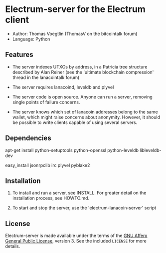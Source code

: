 Electrum-server for the Electrum client
=========================================

  * Author: Thomas Voegtlin (ThomasV on the bitcointalk forum)
  * Language: Python

Features
--------

  * The server indexes UTXOs by address, in a Patricia tree structure
    described by Alan Reiner (see the 'ultimate blockchain
    compression' thread in the lanacointalk forum)

  * The server requires lanacoind, leveldb and plyvel

  * The server code is open source. Anyone can run a server, removing
    single points of failure concerns.

  * The server knows which set of lanacoin addresses belong to the same
    wallet, which might raise concerns about anonymity. However, it
    should be possible to write clients capable of using several
    servers.

Dependencies
------------
apt-get install python-setuptools python-openssl python-leveldb libleveldb-dev

easy_install jsonrpclib irc plyvel pyblake2


Installation
------------

  1. To install and run a server, see INSTALL. For greater
     detail on the installation process, see HOWTO.md.

  2. To start and stop the server, use the 'electrum-lanacoin-server' script



License
-------

Electrum-server is made available under the terms of the [GNU Affero General
Public License](http://www.gnu.org/licenses/agpl.html), version 3. See the
included `LICENSE` for more details.
